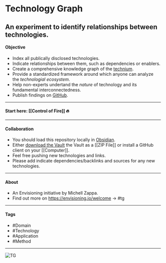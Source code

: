 # Technology Graph

## An experiment to identify relationships between technologies.

#### Objective
- Index all publically disclosed technologies.
- Indicate relationships between them, such as dependencies or enablers.
- Create a comprehensive knowledge graph of the [technium](https://kk.org/thetechnium/the-seventh-kin/).
- Provide a standardized framework around which anyone can analyze the *technologial ecosystem*.
- Help non-experts undertand the *nature* of technology and its fundamental interconnectedness.
- Publish findings on [GitHub](https://github.com/mz-000/TG).

---

#### Start here: [[Control of Fire]] 🔥

---

#### Collaboration
- You should load this repository locally in [Obsidian](https://obsidian.md).
- Either [download the Vault](https://github.com/mz-000/TG/archive/refs/heads/main.zip) the Vault as a [[ZIP File]] or install a GitHub client on your [[Computer]].
- Feel free pushing new technologies and links.
- Please add indicate dependencies/backlinks and sources for any new technologies.

---

#### About
- An Envisioning initiative by Michell Zappa.
- Find out more on https://envisioning.io/welcome -> #tg

---

#### Tags
- #Domain 
- #Technology 
- #Application 
- #Method 

---


![TG](•/TG.png)